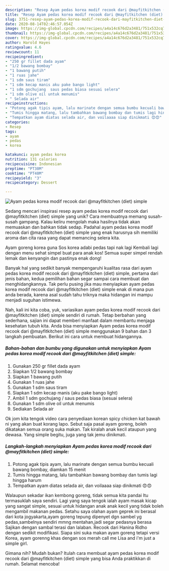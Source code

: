 ```yaml
---
description: "Resep Ayam pedas korea modif recook dari @mayfitkitchen (diet) simple, Bisa Manjain Lidah"
title: "Resep Ayam pedas korea modif recook dari @mayfitkitchen (diet) simple, Bisa Manjain Lidah"
slug: 3751-resep-ayam-pedas-korea-modif-recook-dari-mayfitkitchen-diet-simple-bisa-manjain-lidah
date: 2020-08-14T02:46:57.054Z
image: https://img-global.cpcdn.com/recipes/a4a14c676d2a3481/751x532cq70/ayam-pedas-korea-modif-recook-dari-mayfitkitchen-diet-simple-foto-resep-utama.jpg
thumbnail: https://img-global.cpcdn.com/recipes/a4a14c676d2a3481/751x532cq70/ayam-pedas-korea-modif-recook-dari-mayfitkitchen-diet-simple-foto-resep-utama.jpg
cover: https://img-global.cpcdn.com/recipes/a4a14c676d2a3481/751x532cq70/ayam-pedas-korea-modif-recook-dari-mayfitkitchen-diet-simple-foto-resep-utama.jpg
author: Harold Hayes
ratingvalue: 4.6
reviewcount: 11
recipeingredient:
- "250 gr fillet dada ayam"
- "1/2 bawang bombay"
- "1 bawang putih"
- "1 ruas jahe"
- "1 sdm saus tiram"
- "1 sdm kecap manis aku pake bango light"
- "1 sdm gochujang  saus pedas biasa sesuai selera"
- "1 sdm olive oil untuk menumis"
- " Selada air"
recipeinstructions:
- "Potong agak tipis ayam, lalu marinate dengan semua bumbu kecuali bawang bombay, diamkan 15 menit"
- "Tumis hingga matang, lalu tambahkan bawang bombay dan tumis lagi hingga harum"
- "Tempatkan ayam diatas selada air, dan voilaaaa siap dinikmati 😍😍"
categories:
- Resep
tags:
- ayam
- pedas
- korea

katakunci: ayam pedas korea 
nutrition: 131 calories
recipecuisine: Indonesian
preptime: "PT30M"
cooktime: "PT40M"
recipeyield: "3"
recipecategory: Dessert

---
```



![Ayam pedas korea modif recook dari @mayfitkitchen (diet) simple](https://img-global.cpcdn.com/recipes/a4a14c676d2a3481/751x532cq70/ayam-pedas-korea-modif-recook-dari-mayfitkitchen-diet-simple-foto-resep-utama.jpg)

Sedang mencari inspirasi resep ayam pedas korea modif recook dari @mayfitkitchen (diet) simple yang unik? Cara membuatnya memang susah-susah gampang. Kalau keliru mengolah maka hasilnya tidak akan memuaskan dan bahkan tidak sedap. Padahal ayam pedas korea modif recook dari @mayfitkitchen (diet) simple yang enak harusnya sih memiliki aroma dan cita rasa yang dapat memancing selera kita.

Ayam goreng korea guna Sos korea adabi pedas tapi nak lagi Kembali lagi dengan menu sehat simpel buat para anak kos! Semua super simpel rendah lemak dan kenyangin dan pastinya enak dong!

Banyak hal yang sedikit banyak mempengaruhi kualitas rasa dari ayam pedas korea modif recook dari @mayfitkitchen (diet) simple, pertama dari jenis bahan, kedua pemilihan bahan segar sampai cara membuat dan menghidangkannya. Tak perlu pusing jika mau menyiapkan ayam pedas korea modif recook dari @mayfitkitchen (diet) simple enak di mana pun anda berada, karena asal sudah tahu triknya maka hidangan ini mampu menjadi suguhan istimewa.


Nah, kali ini kita coba, yuk, variasikan ayam pedas korea modif recook dari @mayfitkitchen (diet) simple sendiri di rumah. Tetap berbahan yang sederhana, sajian ini dapat memberi manfaat dalam membantu menjaga kesehatan tubuh kita. Anda bisa menyiapkan Ayam pedas korea modif recook dari @mayfitkitchen (diet) simple menggunakan 9 bahan dan 3 langkah pembuatan. Berikut ini cara untuk membuat hidangannya.

<!--inarticleads1-->

##### Bahan-bahan dan bumbu yang digunakan untuk menyiapkan Ayam pedas korea modif recook dari @mayfitkitchen (diet) simple:

1. Gunakan 250 gr fillet dada ayam
1. Siapkan 1/2 bawang bombay
1. Siapkan 1 bawang putih
1. Gunakan 1 ruas jahe
1. Gunakan 1 sdm saus tiram
1. Siapkan 1 sdm kecap manis (aku pake bango light)
1. Ambil 1 sdm gochujang / saus pedas biasa (sesuai selera)
1. Gunakan 1 sdm olive oil untuk menumis
1. Sediakan  Selada air


Ok jom kita tengok video cara penyediaan korean spicy chicken kat bawah ni yang akan buat korang lapo. Sebut saja pasal ayam goreng, boleh dikatakan semua orang suka makan. Tak kiralah anak kecil ataupun yang dewasa. Yang simple begitu, juga yang tak jemu dinikmati. 

<!--inarticleads2-->

##### Langkah-langkah menyiapkan Ayam pedas korea modif recook dari @mayfitkitchen (diet) simple:

1. Potong agak tipis ayam, lalu marinate dengan semua bumbu kecuali bawang bombay, diamkan 15 menit
1. Tumis hingga matang, lalu tambahkan bawang bombay dan tumis lagi hingga harum
1. Tempatkan ayam diatas selada air, dan voilaaaa siap dinikmati 😍😍


Walaupun sekadar ikan kembong goreng, tidak semua kita pandai Itu termasuklah saya sendiri. Lagi yang saya tengok ialah ayam masak kicap yang sangat simple, sesuai untuk hidangan anak anak kecil yang tidak boleh mengambil makanan pedas. Setahu saya olahan ayam geprek ini berasal dari kota jogyakarta,ayam goreng tepung dipenyet dgn sambel yg pedas,sambelnya sendiri mmng mentahan,jadi segar pedasnya berasa Sajikan dengan sambal terasi dan lalaban. Recook dari Hanina Ridho dengan sedikit modifikasi. Siapa sini suka makan ayam goreng tetapi versi Korea, ayam gorenng khas dengan sos merah call me Lisa and i&#39;m just a simple girl. 

Gimana nih? Mudah bukan? Itulah cara membuat ayam pedas korea modif recook dari @mayfitkitchen (diet) simple yang bisa Anda praktikkan di rumah. Selamat mencoba!
